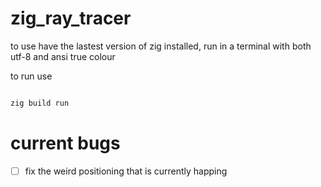 # zig_ray_tracer

to use have the lastest version of zig installed,
run in a terminal with both utf-8 and ansi true colour

to run use 
```sh

zig build run

```


# current bugs
- [ ] fix the weird positioning that is currently happing